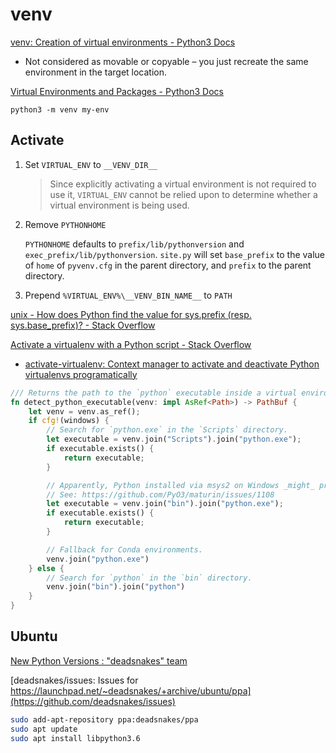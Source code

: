 # venv
[venv: Creation of virtual environments - Python3 Docs](https://docs.python.org/3/library/venv.html)
- Not considered as movable or copyable – you just recreate the same environment in the target location.

[Virtual Environments and Packages - Python3 Docs](https://docs.python.org/3/tutorial/venv.html)

`python3 -m venv my-env`

## Activate
1. Set `VIRTUAL_ENV` to `__VENV_DIR__`

   > Since explicitly activating a virtual environment is not required to use it, `VIRTUAL_ENV` cannot be relied upon to determine whether a virtual environment is being used.

2. Remove `PYTHONHOME`
   
   `PYTHONHOME` defaults to `prefix/lib/pythonversion` and `exec_prefix/lib/pythonversion`. `site.py` will set `base_prefix` to the value of `home` of `pyvenv.cfg` in the parent directory, and `prefix` to the parent directory.

3. Prepend `%VIRTUAL_ENV%\__VENV_BIN_NAME__` to `PATH`

[unix - How does Python find the value for sys.prefix (resp. sys.base\_prefix)? - Stack Overflow](https://stackoverflow.com/questions/64247900/how-does-python-find-the-value-for-sys-prefix-resp-sys-base-prefix)

[Activate a virtualenv with a Python script - Stack Overflow](https://stackoverflow.com/questions/6943208/activate-a-virtualenv-with-a-python-script)
- [activate-virtualenv: Context manager to activate and deactivate Python virtualenvs programatically](https://github.com/usernein/activate-virtualenv)

```rust
/// Returns the path to the `python` executable inside a virtual environment.
fn detect_python_executable(venv: impl AsRef<Path>) -> PathBuf {
    let venv = venv.as_ref();
    if cfg!(windows) {
        // Search for `python.exe` in the `Scripts` directory.
        let executable = venv.join("Scripts").join("python.exe");
        if executable.exists() {
            return executable;
        }

        // Apparently, Python installed via msys2 on Windows _might_ produce a POSIX-like layout.
        // See: https://github.com/PyO3/maturin/issues/1108
        let executable = venv.join("bin").join("python.exe");
        if executable.exists() {
            return executable;
        }

        // Fallback for Conda environments.
        venv.join("python.exe")
    } else {
        // Search for `python` in the `bin` directory.
        venv.join("bin").join("python")
    }
}
```

## Ubuntu
[New Python Versions : "deadsnakes" team](https://launchpad.net/~deadsnakes/+archive/ubuntu/ppa)

[deadsnakes/issues: Issues for https://launchpad.net/~deadsnakes/+archive/ubuntu/ppa](https://github.com/deadsnakes/issues)
```sh
sudo add-apt-repository ppa:deadsnakes/ppa
sudo apt update
sudo apt install libpython3.6
```